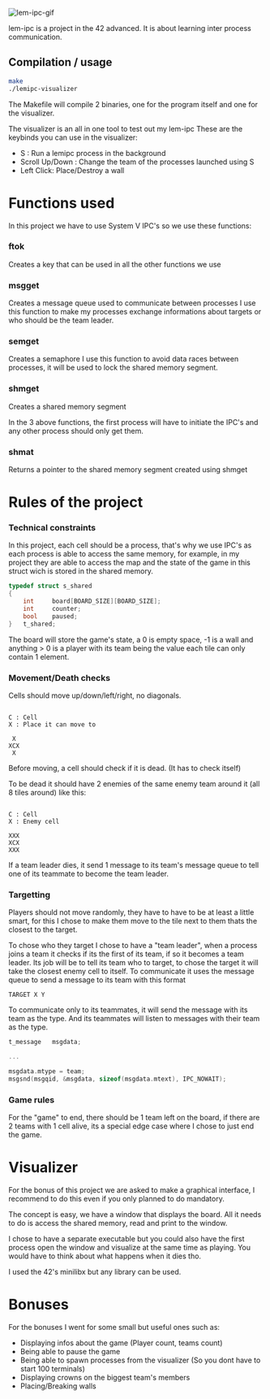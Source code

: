![lem-ipc-gif](https://github.com/user-attachments/assets/8d36d9ae-9f29-4633-b5d3-c7cf39ec9a49)

lem-ipc is a project in the 42 advanced. It is about learning inter process communication.

## Compilation / usage

```sh
make
./lemipc-visualizer
```

The Makefile will compile 2 binaries, one for the program itself and one for the visualizer.

The visualizer is an all in one tool to test out my lem-ipc
These are the keybinds you can use in the visualizer:
- S : Run a lemipc process in the background
- Scroll Up/Down : Change the team of the processes launched using S
- Left Click: Place/Destroy a wall

# Functions used

In this project we have to use System V IPC's so we use these functions:

### ftok
Creates a key that can be used in all the other functions we use
### msgget
Creates a message queue used to communicate between processes
I use this function to make my processes exchange informations about targets or who should be the team leader.
### semget
Creates a semaphore
I use this function to avoid data races between processes, it will be used to lock the shared memory segment.
### shmget
Creates a shared memory segment

In the 3 above functions, the first process will have to initiate the IPC's and any other process should only get them.

### shmat
Returns a pointer to the shared memory segment created using shmget

# Rules of the project

### Technical constraints

In this project, each cell should be a process, that's why we use IPC's as each process is able to access the same memory, for example, in my project they are able to access the map and the state of the game in this struct wich is stored in the shared memory.

```C
typedef struct s_shared
{
	int		board[BOARD_SIZE][BOARD_SIZE];
	int		counter;
	bool	paused;
}	t_shared;
```

The board will store the game's state, a 0 is empty space, -1 is a wall and anything > 0 is a player with its team being the value each tile can only contain 1 element.

### Movement/Death checks

Cells should move up/down/left/right, no diagonals.

```

C : Cell
X : Place it can move to

 X 
XCX
 X 
```

Before moving, a cell should check if it is dead. (It has to check itself)

To be dead it should have 2 enemies of the same enemy team around it (all 8 tiles around) like this:

```

C : Cell
X : Enemy cell

XXX
XCX
XXX
```

If a team leader dies, it send 1 message to its team's message queue to tell one of its teammate to become the team leader.

### Targetting

Players should not move randomly, they have to have to be at least a little smart, for this I chose to make them move to the tile next to them thats the closest to the target.

To chose who they target I chose to have a "team leader", when a process joins a team it checks if its the first of its team, if so it becomes a team leader.
Its job will be to tell its team who to target, to chose the target it will take the closest enemy cell to itself.
To communicate it uses the message queue to send a message to its team with this format

```
TARGET X Y
```
To communicate only to its teammates, it will send the message with its team as the type. And its teammates will listen to messages with their team as the type.

```C
t_message	msgdata;

...

msgdata.mtype = team;
msgsnd(msgqid, &msgdata, sizeof(msgdata.mtext), IPC_NOWAIT);
```

### Game rules

For the "game" to end, there should be 1 team left on the board, if there are 2 teams with 1 cell alive, its a special edge case where I chose to just end the game.

# Visualizer

For the bonus of this project we are asked to make a graphical interface, I recommend to do this even if you only planned to do mandatory.

The concept is easy, we have a window that displays the board.
All it needs to do is access the shared memory, read and print to the window.

I chose to have a separate executable but you could also have the first process open the window and visualize at the same time as playing. You would have to think about what happens when it dies tho.

I used the 42's minilibx but any library can be used.

# Bonuses

For the bonuses I went for some small but useful ones such as:

- Displaying infos about the game (Player count, teams count)
- Being able to pause the game
- Being able to spawn processes from the visualizer (So you dont have to start 100 terminals)
- Displaying crowns on the biggest team's members
- Placing/Breaking walls
